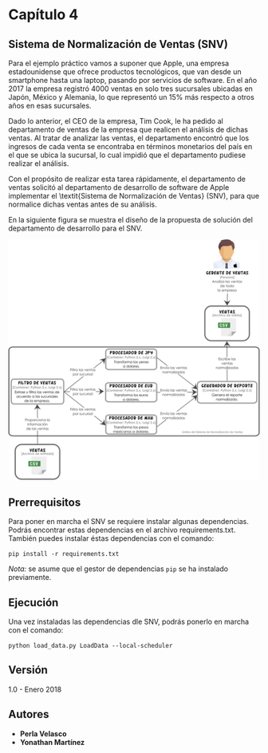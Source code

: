 # Capítulo 4

## Sistema de Normalización de Ventas (SNV)

Para el ejemplo práctico vamos a suponer que Apple, una empresa estadounidense que ofrece productos tecnológicos, que van desde un smartphone hasta una laptop, pasando por servicios de software. En el año 2017 la empresa registró 4000 ventas en solo tres sucursales ubicadas en Japón, México y Alemania, lo que representó un 15\% más respecto a otros años en esas sucursales.

Dado lo anterior, el CEO de la empresa, Tim Cook, le ha pedido al departamento de ventas de la empresa que realicen el análisis de dichas ventas. Al tratar de analizar las ventas, el departamento encontró que los ingresos de cada venta se encontraba en términos monetarios del país en el que se ubica la sucursal, lo cual impidió que el departamento pudiese realizar el análisis. 

Con el propósito de realizar esta tarea rápidamente, el departamento de ventas solicitó al departamento de desarrollo de software de Apple implementar el \textit{Sistema de Normalización de Ventas} (SNV), para que normalice dichas ventas antes de su análisis.

En la siguiente figura se muestra el diseño de la propuesta de solución del departamento de desarrollo para el SNV.

![Vista de contenedores del SNV](docs/diagrama_contenedores_capitulo_4.png)

## Prerrequisitos

Para poner en marcha el SNV se requiere instalar algunas dependencias. Podrás encontrar estas dependencias en el archivo requirements.txt. También puedes instalar éstas dependencias con el comando:

```shell
pip install -r requirements.txt
```

*Nota:* se asume que el gestor de dependencias `pip` se ha instalado previamente.

## Ejecución

Una vez instaladas las dependencias dle SNV, podrás ponerlo en marcha con el comando:

```shell
python load_data.py LoadData --local-scheduler
```

## Versión

1.0 - Enero 2018

## Autores

* **Perla Velasco**
* **Yonathan Martínez**
